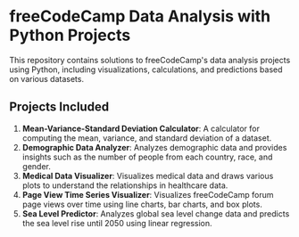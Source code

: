 # freeCodeCamp Data Analysis with Python Projects

This repository contains solutions to freeCodeCamp's data analysis projects using Python, including visualizations, calculations, and predictions based on various datasets.

## Projects Included

1. **Mean-Variance-Standard Deviation Calculator**: A calculator for computing the mean, variance, and standard deviation of a dataset.
2. **Demographic Data Analyzer**: Analyzes demographic data and provides insights such as the number of people from each country, race, and gender.
3. **Medical Data Visualizer**: Visualizes medical data and draws various plots to understand the relationships in healthcare data.
4. **Page View Time Series Visualizer**: Visualizes freeCodeCamp forum page views over time using line charts, bar charts, and box plots.
5. **Sea Level Predictor**: Analyzes global sea level change data and predicts the sea level rise until 2050 using linear regression.